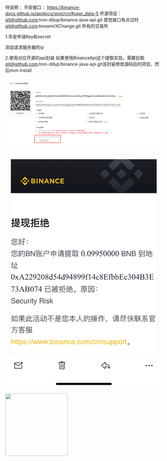 待说明：
币安接口：
https://binance-docs.github.io/apidocs/spot/cn/#user_data-5
开源项目：
    git@github.com:Iron-ddup/binance-java-api.git 感觉接口有点过时
    git@github.com:knowm/XChange.git 所有的交易所



1.币安申请Key和secret

添加请求服务器的ip

2.使用对应开源的api封装
如果使用BinanceApi这个提取实现，需要拉取 git@github.com:Iron-ddup/binance-java-api.git该封装修改源码后的项目，然后mvn install





![Image text](https://github.com/MuchJoyDao/Exchange-api/blob/master/src/main/picture-resource/b1.png)

![Image text](https://github.com/MuchJoyDao/Exchange-api/blob/master/src/main/picture-resource/b2.png)



<image src="https://github.com/MuchJoyDao/Exchange-api/blob/master/src/main/picture-resource/b1.png" style="height:200px;width:200px;"></image>

